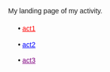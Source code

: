 <!DOCTYPE html>
<html lang="en">
<head>
    <meta charset="UTF-8">
    <meta name="viewport" content="width=device-width, initial-scale=1.0">
    <title>My GitHub Page</title>
    <style>
        body {
            font-family: Arial, sans-serif;
            margin: 40px;
            line-height: 1.6;
        }
        ul {
            list-style-type: none;
            padding-left: 20px;
        }
        li {
            margin-bottom: 10px;
        }
        li::before {
            content: "• ";
            color: black;
        }
        .act1 {
            color: red;
        }
        .act2 {
            color: blue;
        }
        .act3 {
            color: purple;
        }
    </style>
</head>
<body>
    <p>My landing page of my activity.</p>
    <ul>
        <li><a href="act1.html" class="act1">act1</a></li>
        <li><a href="act2.html" class="act2">act2</a></li>
        <li><a href="act3.html" class="act3">act3</a></li>
    </ul>
</body>
</html>
